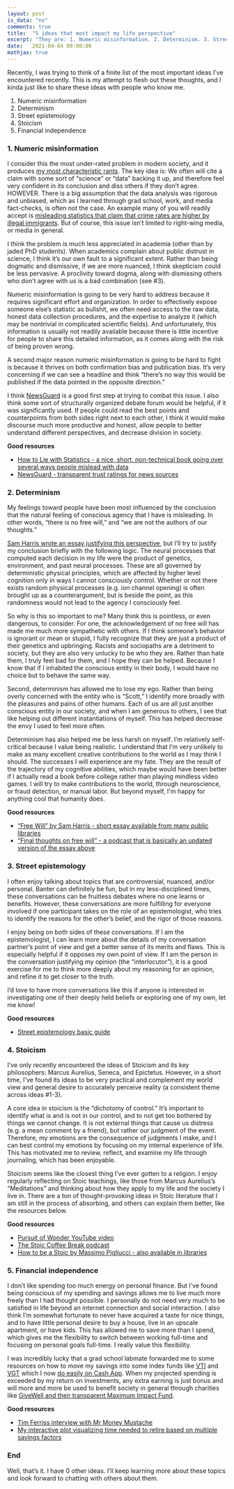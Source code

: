 ```yaml
---
layout: post
is_data: "no"
comments: true
title:  "5 ideas that most impact my life perspective"
excerpt: "They are: 1. Numeric misinformation. 2. Determinism. 3. Street epistemology. 4. Stoicism. 5. Financial independence"
date:   2021-04-04 00:00:00
mathjax: true
---
```

Recently, I was trying to think of a finite list of the most important ideas I’ve encountered recently. This is my attempt to flesh out these thoughts, and I kinda just like to share these ideas with people who know me.

1. Numeric misinformation
2. Determinism
3. Street epistemology
4. Stoicism
5. Financial independence


### 1. Numeric misinformation

I consider this the most under-rated problem in modern society, and it produces [my most characteristic rants](https://twitter.com/scottrcole/status/1369489499848273923). The key idea is: We often will cite a claim with some sort of “science” or “data” backing it up, and therefore feel very confident in its conclusion and diss others if they don’t agree. HOWEVER. There is a big assumption that the data analysis was rigorous and unbiased, which as I learned through grad school, work, and media fact-checks, is often not the case. An example many of you will readily accept is [misleading statistics that claim that crime rates are higher by illegal immigrants](https://www.cato.org/blog/peter-kirsanows-numerous-errors). But of course, this issue isn’t limited to right-wing media, or media in general.

I think the problem is much less appreciated in academia (other than by jaded PhD students). When academics complain about public distrust in science, I think it’s our own fault to a significant extent. Rather than being dogmatic and dismissive, if we are more nuanced, I think skepticism could be less pervasive. A proclivity toward dogma, along with dismissing others who don’t agree with us is a bad combination (see #3).

Numeric misinformation is going to be very hard to address because it requires significant effort and organization. In order to effectively expose someone else’s statistic as bullshit, we often need access to the raw data, honest data collection procedures, and the expertise to analyze it (which may be nontrivial in complicated scientific fields). And unfortunately, this information is usually not readily available because there is little incentive for people to share this detailed information, as it comes along with the risk of being proven wrong.

A second major reason numeric misinformation is going to be hard to fight is because it thrives on both confirmation bias and publication bias. It’s very concerning if we can see a headline and think “there’s no way this would be published if the data pointed in the opposite direction.”

I think [NewsGuard](https://www.newsguardtech.com/) is a good first step at trying to combat this issue. I also think some sort of structurally organized debate forum would be helpful, if it was significantly used. If people could read the best points and counterpoints from both sides right next to each other, I think it would make discourse much more productive and honest, allow people to better understand different perspectives, and decrease division in society.

<b>Good resources</b>
- [How to Lie with Statistics - a nice, short, non-technical book going over several ways people mislead with data](https://www.horace.org/blog/wp-content/uploads/2012/05/How-to-Lie-With-Statistics-1954-Huff.pdf)
- [NewsGuard - transparent trust ratings for news sources](https://www.newsguardtech.com/)

### 2. Determinism

My feelings toward people have been most influenced by the conclusion that the natural feeling of conscious agency that I have is misleading. In other words, “there is no free will,” and “we are not the authors of our thoughts.”

[Sam Harris wrote an essay justifying this perspective](https://www.amazon.com/Free-Will-Deckle-Edge-Harris/dp/1451683405), but I’ll try to justify my conclusion briefly with the following logic. The neural processes that computed each decision in my life were the product of genetics, environment, and past neural processes. These are all governed by deterministic physical principles, which are affected by higher level cognition only in ways I cannot consciously control. Whether or not there exists random physical processes (e.g. ion channel opening) is often brought up as a counterargument, but is beside the point, as this randomness would not lead to the agency I consciously feel.

So why is this so important to me? Many think this is pointless, or even dangerous, to consider. For one, the acknowledgement of no free will has made me much more sympathetic with others. If I think someone’s behavior is ignorant or mean or stupid, I fully recognize that they are just a product of their genetics and upbringing. Racists and sociopaths are a detriment to society, but they are also very unlucky to be who they are. Rather than hate them, I truly feel bad for them, and I hope they can be helped. Because I know that if I inhabited the conscious entity in their body, I would have no choice but to behave the same way.

Second, determinism has allowed me to lose my ego. Rather than being overly concerned with the entity who is “Scott,” I identify more broadly with the pleasures and pains of other humans. Each of us are all just another conscious entity in our society, and when I am generous to others, I see that like helping out different instantiations of myself. This has helped decrease the envy I used to feel more often.

Determinism has also helped me be less harsh on myself. I’m relatively self-critical because I value being realistic. I understand that I’m very unlikely to make as many excellent creative contributions to the world as I may think I should. The successes I will experience are my fate. They are the result of the trajectory of my cognitive abilities, which maybe would have been better if I actually read a book before college rather than playing mindless video games. I will try to make contributions to the world, through neuroscience, or fraud detection, or manual labor. But beyond myself, I'm happy for anything cool that humanity does.

<b>Good resources</b>
- [“Free Will” by Sam Harris - short essay available from many public libraries](https://www.amazon.com/Free-Will-Deckle-Edge-Harris/dp/1451683405)
- [“Final thoughts on free will” - a podcast that is basically an updated version of the essay above](https://samharris.org/podcasts/241-final-thoughts-on-free-will/)


### 3. Street epistemology

I often enjoy talking about topics that are controversial, nuanced, and/or personal. Banter can definitely be fun, but in my less-disciplined times, these conversations can be fruitless debates where no one learns or benefits. However, these conversations are more fulfilling for everyone involved if one participant takes on the role of an epistemologist, who tries to identify the reasons for the other’s belief, and the rigor of those reasons.

I enjoy being on both sides of these conversations. If I am the epistemologist, I can learn more about the details of my conversation partner’s point of view and get a better sense of its merits and flaws. This is especially helpful if it opposes my own point of view. If I am the person in the conversation justifying my opinion (the “interlocutor”), it is a good exercise for me to think more deeply about my reasoning for an opinion, and refine it to get closer to the truth.

I’d love to have more conversations like this if anyone is interested in investigating one of their deeply held beliefs or exploring one of my own, let me know!

<b>Good resources</b>
- [Street epistemology basic guide](https://streetepistemology.com/publications/street_epistemology_the_basics)

### 4. Stoicism

I’ve only recently encountered the ideas of Stoicism and its key philosophers: Marcus Aurelius, Seneca, and Epictetus. However, in a short time, I’ve found its ideas to be very practical and complement my world view and general desire to accurately perceive reality (a consistent theme across ideas #1-3).

A core idea in stoicism is the “dichotomy of control.” It’s important to identify what is and is not in our control, and to not get too bothered by things we cannot change. It is not external things that cause us distress (e.g. a mean comment by a friend), but rather our judgment of the event. Therefore, my emotions are the consequence of judgments I make, and I can best control my emotions by focusing on my internal experience of life. This has motivated me to review, reflect, and examine my life through journaling, which has been enjoyable.

Stoicism seems like the closest thing I’ve ever gotten to a religion. I enjoy regularly reflecting on Stoic teachings, like those from Marcus Aurelius’s “Meditations” and thinking about how they apply to my life and the society I live in. There are a ton of thought-provoking ideas in Stoic literature that I am still in the process of absorbing, and others can explain them better, like the resources below.

<b>Good resources</b>
- [Pursuit of Wonder YouTube video](https://www.youtube.com/watch?v=m5DABiixjXE)
- [The Stoic Coffee Break podcast](https://stoic.coffee/)
- [How to be a Stoic by Massimo Pigliucci - also available in libraries](https://www.amazon.com/How-Be-Stoic-Ancient-Philosophy/dp/0465097952)


### 5. Financial independence

I don’t like spending too much energy on personal finance. But I’ve found being conscious of my spending and savings allows me to live much more freely than I had thought possible. I personally do not need very much to be satisfied in life beyond an internet connection and social interaction. I also think I’m somewhat fortunate to never have acquired a taste for nice things, and to have little personal desire to buy a house, live in an upscale apartment, or have kids. This has allowed me to save more than I spend, which gives me the flexibility to switch between working full-time and focusing on personal goals full-time. I really value this flexibility.

I was incredibly lucky that a grad school labmate forwarded me to some resources on how to move my savings into some index funds like [VTI](https://investor.vanguard.com/etf/profile/VTI) and [VGT](https://investor.vanguard.com/etf/profile/VGT) which I now [do easily on Cash App](https://cash.app/stocks). When my projected spending is exceeded by my return on investments, any extra earning is just bonus and will more and more be used to benefit society in general through charities like [GiveWell and their transparent Maximum Impact Fund](https://www.givewell.org/maximum-impact-fund).

<b>Good resources</b>
- [Tim Ferriss interview with Mr Money Mustache](https://www.youtube.com/watch?v=-FlLj64dI1Q)
- [My interactive plot visualizing time needed to retire based on multiple savings factors](https://srcole.github.io/2017/09/09/retirement/)

### End

Well, that’s it. I have 0 other ideas. I’ll keep learning more about these topics and look forward to chatting with others about them.
